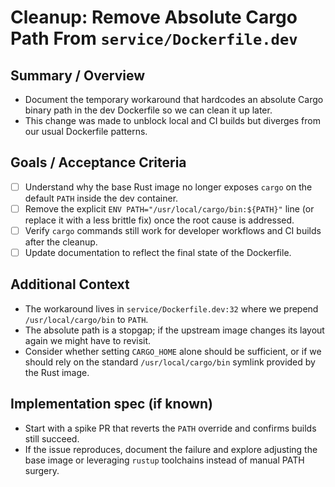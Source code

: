 # Cleanup: Remove Absolute Cargo Path From `service/Dockerfile.dev`

## Summary / Overview
- Document the temporary workaround that hardcodes an absolute Cargo binary path in the dev Dockerfile so we can clean it up later.
- This change was made to unblock local and CI builds but diverges from our usual Dockerfile patterns.

## Goals / Acceptance Criteria
- [ ] Understand why the base Rust image no longer exposes `cargo` on the default `PATH` inside the dev container.
- [ ] Remove the explicit `ENV PATH="/usr/local/cargo/bin:${PATH}"` line (or replace it with a less brittle fix) once the root cause is addressed.
- [ ] Verify `cargo` commands still work for developer workflows and CI builds after the cleanup.
- [ ] Update documentation to reflect the final state of the Dockerfile.

## Additional Context
- The workaround lives in `service/Dockerfile.dev:32` where we prepend `/usr/local/cargo/bin` to `PATH`.
- The absolute path is a stopgap; if the upstream image changes its layout again we might have to revisit.
- Consider whether setting `CARGO_HOME` alone should be sufficient, or if we should rely on the standard `/usr/local/cargo/bin` symlink provided by the Rust image.

## Implementation spec (if known)
- Start with a spike PR that reverts the `PATH` override and confirms builds still succeed.
- If the issue reproduces, document the failure and explore adjusting the base image or leveraging `rustup` toolchains instead of manual PATH surgery.
